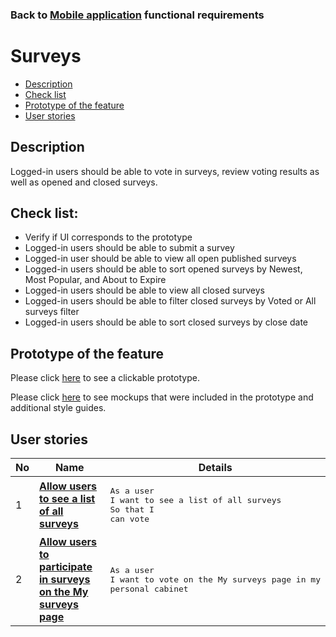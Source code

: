 ### Back to [Mobile application](../../#mobile-application) functional requirements

# Surveys

- [Description](#description)
- [Check list](#check-list)
- [Prototype of the feature](#prototype-of-the-feature)
- [User stories](#user-stories)

## Description

Logged-in users should be able to vote in surveys, review voting results as well as opened and closed surveys.

## Check list:

  - Verify if UI corresponds to the prototype
  - Logged-in users should be able to submit a survey 
  - Logged-in user should be able to view all open published surveys
  - Logged-in users should be able to sort opened surveys by Newest, Most Popular, and About to Expire
  - Logged-in users should be able to view all closed surveys
  - Logged-in users should be able to filter closed surveys by Voted or All surveys filter
  - Logged-in users should be able to sort closed surveys by close date

## Prototype of the feature

Please click [here](https://www.figma.com/proto/JVDTph8VY9Ye7kz8BTDxhJ/1-Sports-Hub-General-Prototype?page-id=0%3A5852&node-id=0%3A7481&viewport=-1637%2C-969%2C0.37520089745521545&scaling=scale-down) to see a clickable prototype.

Please click [here](https://www.figma.com/file/egXgh8BYD7Xaa0JeMNhv9R/Manage-advertisements?node-id=0%3A1075) to see mockups that were included in the prototype and additional style guides.

## User stories

No           |      Name     |   Details
------------ | ------------- | -------------
1 |[**Allow users to see a list of all surveys**](/products/sports_hub_portal/mobile_application_features/surveys/user_stories/my_surveys_for_user)|<pre>As a user<br>I want to see a list of all surveys<br>So that I can vote</pre>
2 |[**Allow users to participate in surveys on the My surveys page**](/products/sports_hub_portal/mobile_application_features/surveys/user_stories/form_for_voting)|<pre>As a user</br>I want to vote on the My surveys page in my personal cabinet</pre>

